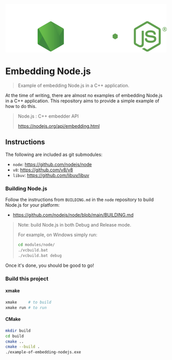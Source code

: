 ![Node.js Logo](docs/node-logo.svg)

# Embedding Node.js

> Example of embedding Node.js in a C++ application.

At the time of writing, there are almost no examples of embedding Node.js in a C++ application. This repository aims to provide a simple example of how to do this.

> Node.js : C++ embedder API
>
> https://nodejs.org/api/embedding.html

## Instructions

The following are included as git submodules:
- `node`: https://github.com/nodejs/node
- `v8`: https://github.com/v8/v8
- `libuv`: https://github.com/libuv/libuv

### Building Node.js

Follow the instructions from `BUILDING.md` in the `node` repository
to build Node.js for your platform:

- https://github.com/nodejs/node/blob/main/BUILDING.md

> Note: build Node.js in both Debug and Release mode.
>
> For example, on Windows simply run:
>
> ```bash
> cd modules/node/
> ./vcbuild.bat
> ./vcbuild.bat debug
> ```

Once it's done, you should be good to go!

### Build this project

#### xmake

```bash
xmake     # to build
xmake run # to run
```

#### CMake

```bash
mkdir build
cd build
cmake ..
cmake --build .
./example-of-embedding-nodejs.exe
```